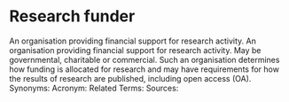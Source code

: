 # Research funder
An organisation providing financial support for research activity.
An organisation providing financial support for research activity. May be governmental, charitable or commercial. Such an organisation determines how funding is allocated for research and may have requirements for how the results of research are published, including open access (OA).
Synonyms:
Acronym:
Related Terms:
Sources: